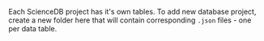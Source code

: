Each ScienceDB project has it's own tables. To add new database project, 
create a new folder here that will contain corresponding `.json` files - one per data table.  